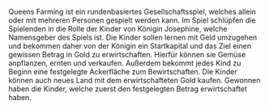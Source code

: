 Queens Farming ist ein rundenbasiertes Gesellschaftsspiel, welches allein oder mit mehreren Personen
gespielt werden kann. Im Spiel schlüpfen die Spielenden in die Rolle der Kinder von Königin
Josephine, welche Namensgeber des Spiels ist. Die Kinder sollen lernen mit Geld umzugehen und
bekommen daher von der Königin ein Startkapital und das Ziel einen gewissen Betrag in Gold zu
erwirtschaften. Hierfür können sie Gemüse anpflanzen, ernten und verkaufen. Außerdem bekommt
jedes Kind zu Beginn eine festgelegte Ackerfläche zum Bewirtschaften. Die Kinder können auch
neues Land mit dem erwirtschafteten Gold kaufen. Gewonnen haben die Kinder, welche zuerst den
festgelegten Betrag erwirtschaftet haben.

